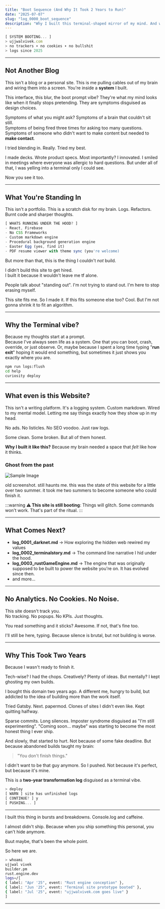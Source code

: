 ```yaml
---
title: "Boot Sequence (And Why It Took 2 Years to Run)"
date: "2025-07-07"
slug: "log_0000_boot_sequence"
description: "Why I built this terminal-shaped mirror of my mind. And why you're inside it now. This site didn't take two years to build. It took me two years to become someone who could finish it."
---
```


```javascript
[ SYSTEM BOOTING... ]
> ujjwalvivek.com  
> no trackers ∙ no cookies ∙ no bullshit  
> logs since 2025
```

---

## Not Another Blog

This isn't a blog or a personal site. This is me pulling cables out of my brain and wiring them into a screen. You're inside a **system** I built.

This interface, this blur, the boot prompt vibe? They're what my mind looks like when it finally stops pretending. They are symptoms disguised as design choices.

Symptoms of what you might ask?
Symptoms of a brain that couldn't sit still.  
Symptoms of being fired three times for asking too many questions.  
Symptoms of someone who didn't want to make content but needed to **make contact**.

I tried blending in. Really. Tried my best.

I made decks. Wrote product specs. Most importantly? I innovated.
I smiled in meetings where everyone was allergic to hard questions.
But under all of that, I was yelling into a terminal only I could see.

Now you see it too.

---

## What You're Standing In

This isn't a portfolio.
This is a scratch disk for my brain.
Logs. Refactors. Burnt code and sharper thoughts.

```javascript
[ WHATS RUNNING UNDER THE HOOD? ]
- React, Firebase
- No CSS Frameworks
- Custom markdown engine
- Procedural background generation engine
- Easter Egg (yes, find it)
- PDF resume viewer with theme sync (you're welcome)
```

But more than that, this is the thing I couldn't *not* build.


I didn't build this site to get hired.  
I built it because it wouldn't leave me tf alone.

People talk about "standing out".
I'm not trying to stand out. I'm here to stop erasing myself.

This site fits me. So I made it.
If this fits someone else too? Cool.
But I'm not gonna shrink it to fit an algorithm.

---

## Why the Terminal vibe?

Because my thoughts start at a prompt.  
Because I've always seen life as a system.
One that you can boot, crash, override, or just observe.
Or, maybe because I spent a long time typing "**run exit**" hoping it would end something,
but sometimes it just shows you exactly where you are.

```bash
npm run logs:flush
cd help  
curiosity deploy  
```

---

## What even is this Website?

This isn't a writing platform. It's a logging system.
Custom markdown. Wired to my mental model.
Letting me say things exactly how they show up in my head.

No ads. No listicles. No SEO voodoo.
Just raw logs.

Some clean. Some broken.
But all of them honest.

**Why I built it like this?**
Because my brain needed a space that *felt* like how it thinks.

### Ghost from the past

![Sample Image](/posts/media/old_website_haunted.png)

old screenshot. still haunts me. this was the state of this website for a little over two summer. it took me two summers to become someone who could finish it.

:::warning
**⚠️ This site is still booting**: Things will glitch. Some commands won't work.  That's part of the ritual.
:::

---

## What Comes Next?

- **log_0001_darknet.md** → How exploring the hidden web rewired my values  
- **log_0002_terminalstory.md** → The command line narrative I hid under the hood.
- **log_0003_rustGameEngine.md** → The engine that was originally supposed to be built to power the website you're on. It has evolved since then.
- and more...

---

## No Analytics. No Cookies. No Noise.

This site doesn't track you.  
No tracking. No popups. No KPIs.
Just thoughts.

You read something and it sticks? Awesome.
If not, that's fine too.

I'll still be here, typing.
Because silence is brutal,
but not building is worse.

---

## Why This Took Two Years

Because I wasn't ready to finish it.

Tech-wise? I had the chops.
Creatively? Plenty of ideas.
But mentally? I kept ghosting my own builds.

I bought this domain two years ago.
A different me, hungry to build, but addicted to the idea of building more than the work itself.

Tried Gatsby. Next. papermod. Clones of sites I didn't even like.
Kept quitting halfway.

Sparse commits.
Long silences.
Imposter syndrome disguised as "I'm still experimenting".
"Coming soon... maybe" was starting to become the most honest thing I ever ship.

And slowly, that started to hurt.
Not because of some fake deadline.
But because abandoned builds taught my brain:

> "You don't finish things."

I didn't want to be that guy anymore.
So I pushed. Not because it's perfect, but because it's mine.

<Note title="This is not a 2-week build."> This is a **two-year transformation log** disguised as a terminal vibe. </Note>

```javascript
> deploy  
[ WARN ] site has unfinished logs  
[ CONTINUE? ] y  
[ PUSHING... ]
```

---

I built this thing in bursts and breakdowns.
Console.log and caffeine.

I almost didn't ship.
Because when you ship something this personal,
you can't hide anymore.

Buut maybe, that's been the whole point.

So here we are.

```bash
> whoami  
ujjwal vivek  
builder.pm
rust.engine.dev 
logs=/[
{ label: "Apr '25", event: "Rust engine conception" },
{ label: "Jun '25", event: "Terminal site prototype booted" },
{ label: "Jul '25", event: "ujjwalvivek.com goes live" }
]
```

---